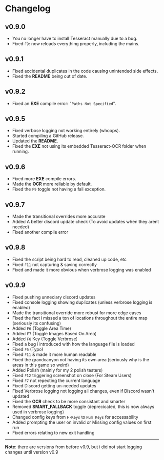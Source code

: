 # Changelog

## v0.9.0
- You no longer have to install Tesseract manually due to a bug.
- Fixed `F9`: now reloads everything properly, including the mains.

## v0.9.1
- Fixed accidental duplicates in the code causing unintended side effects.
- Fixed the **README** being out of date.

## v0.9.2
- Fixed an **EXE** compile error: "`Paths Not Specified`".

## v0.9.5
- Fixed verbose logging not working entirely (whoops).
- Started compiling a GitHub release.
- Updated the **README**.
- Fixed the **EXE** not using its embedded Tesseract-OCR folder when running.

## v0.9.6
- Fixed more **EXE** compile errors.
- Made the **OCR** more reliable by default.
- Fixed the `F9` toggle not having a fail exception.

## v0.9.7
- Made the transitional overrides more accurate
- Added A better discord update check (To avoid updates when they arent needed)
- Fixed another compile error

## v0.9.8
- Fixed the script being hard to read, cleaned up code, etc
- Fixed `F11` not capturing & saving correctly
- Fixed and made it more obvious when verbrose logging was enabled 

## v0.9.9
- Fixed pushing unneciary discord updates
- Fixed console logging showing duplicates (unless verbrose logging is enabled)
- Made the transitional override more robust for more edge cases
- Fixed the fact i missed a ton of locations throughout the entire map (seriously its confusing)
- Added `F6` (Toggle Area Time)
- Added `F7` (Toggle Images Based On Area)
- Added `F8` Key (Toggle Verbrose)
- Fixed a bug i introduced with how the language file is loaded
- Fixed `F6` (Typo)
- Fixed `F11` & made it more human readable
- Fixed the grandcanyon not having its own area (seriously why is the areas in this game so weird)
- Added Polish (mainly for my 2 polish testers)
- Fixed `F12` triggering screenshot on close (For Steam Users)
- Fixed `F7` not repecting the current language
- Fixed Discord getting un-needed updates
- Fixed Verbrose logging not logging all changes, even if Discord wasn't updated
- Fixed the **OCR** check to be more consistant and smarter
- Removed **SMART_FALLBACK** toggle (deprecicated, this is now always used in verbrose logging)
- Changed config keys from `F-Keys` to `Num Keys` for accessability
- Added prompting the user on invalid or Missing config values on first run
- Fixed errors relating to new exit handling

---

**Note:** there are versions from before v0.9, but i did not start logging changes until version v0.9
